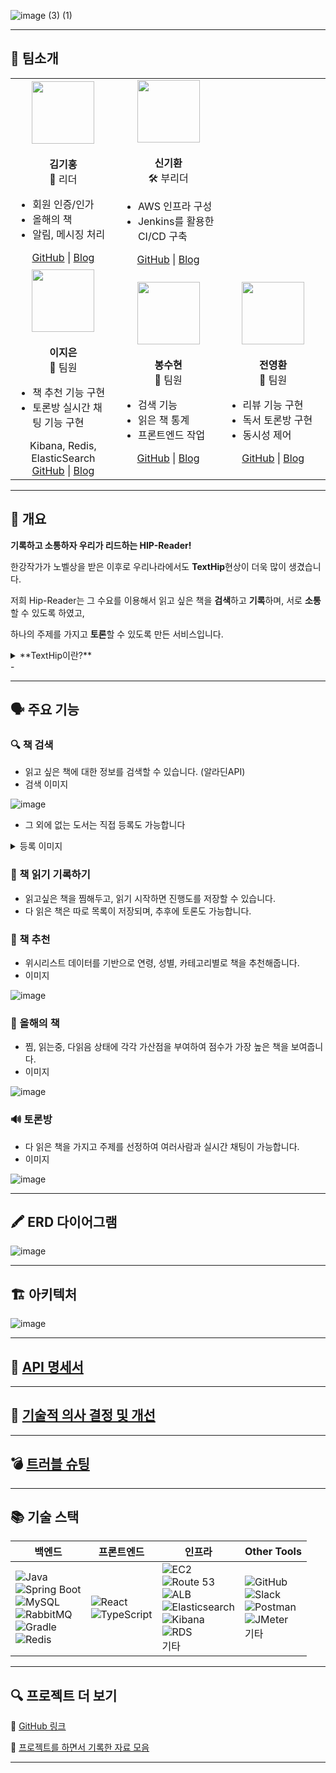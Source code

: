 ![image (3) (1)](https://github.com/user-attachments/assets/2c4da9d6-d35e-4597-bb34-8cd9c1ce832d)

---

## 🔹 팀소개
<table> <tr> <td align="center" width="200px"> <img src="https://avatars.githubusercontent.com/Kimg-1111" width="100"><br><br> <b>김기홍</b><br>🌟 리더<br> <ul align="left"> <li>회원 인증/인가</li> <li>올해의 책</li> <li>알림, 메시징 처리</li> </ul> <a href="https://github.com/Kimg-1111">GitHub</a> | <a href="https://velog.io/@rl...">Blog</a> </td> <td align="center" width="200px"> <img src="https://avatars.githubusercontent.com/Shin-i-Hwan" width="100"><br><br> <b>신기환</b><br>🛠 부리더<br> <ul align="left"> <li>AWS 인프라 구성</li> <li>Jenkins를 활용한 CI/CD 구축</li> </ul> <a href="https://github.com/Shin-i-Hwan">GitHub</a> | <a href="https://dev-sunflower.tistory.com/">Blog</a> </td> </tr> <tr> <td align="center" width="200px"> <img src="https://github.com/user-attachments/assets/6b887200-d224-4d48-88ef-484cdf9ff344" width="100" height="100"><br><br> <b>이지은</b><br>👤 팀원<br> <ul align="left"> <li>책 추천 기능 구현</li> <li>토론방 실시간 채팅 기능 구현</li> </ul>  Kibana, Redis, ElasticSearch<br> <a href="https://github.com/jjieun0123">GitHub</a> | <a href="https://velog.io/@co...">Blog</a> </td> <td align="center" width="200px"> <img src="https://avatars.githubusercontent.com/SuhyeonB" width="100"><br><br> <b>봉수현</b><br>👤 팀원<br> <ul align="left"> <li>검색 기능</li> <li>읽은 책 통계</li> <li>프론트엔드 작업</li> </ul> <a href="https://github.com/SuhyeonB">GitHub</a> | <a href="https://velog.io/@siha_014/posts">Blog</a> </td> <td align="center" width="200px"> <img src="https://avatars.githubusercontent.com/you-wan314" width="100"><br><br> <b>전영환</b><br>👤 팀원<br> <ul align="left"> <li>리뷰 기능 구현</li> <li>독서 토론방 구현</li> <li>동시성 제어</li> </ul> <a href="https://github.com/you-wan314">GitHub</a> | <a href="https://velog.io/@yo...">Blog</a> </td> </tr> </table>

-----

## 🔹 개요

**기록하고 소통하자 우리가 리드하는 HIP-Reader!**

한강작가가 노벨상을 받은 이후로 우리나라에서도 **TextHip**현상이 더욱 많이 생겼습니다.

저희 Hip-Reader는 그 수요를 이용해서 읽고 싶은 책을 **검색**하고 **기록**하며, 서로 **소통** 할 수 있도록 하였고,

하나의 주제를 가지고 **토론**할 수 있도록 만든 서비스입니다.

<details>
<summary>**TextHip이란?**</summary>
<div markdown="1">

'텍스트힙(Text Hip)'은 '글자'를 뜻하는 '텍스트(Text)'와 '힙하다(Hip, 멋있다', '개성 있다)'를 합성한 신조어로, ‘독서 행위가 멋지고 세련된 활동으로 인식되는 현상’을 의미한다. 이는 특히 디지털 기기에 익숙한 MZ세대)에서 두드러지게 나타나는 동향으로, 독서를 단순한 취미 활동을 넘어 자기표현과 소통의 수단으로 활용하는 것을 포함한다 
    
    (출처: 국립중앙도서관 https://librarian.nl.go.kr/LI/contents/L30103000000.do?schM=view&page=1&viewCount=10&id=50181&schBdcode=&schGroupCode=)
    
</div>
</details>
- 
    
---

## 🗣️ 주요 기능

### 🔍 책 검색

- 읽고 싶은 책에 대한 정보를 검색할 수 있습니다. (알라딘API)
- 검색 이미지
    
![image](https://github.com/user-attachments/assets/d0b2534b-5922-4c17-a562-b60006680437)

    
- 그 외에 없는 도서는 직접 등록도 가능합니다
  
<details>
<summary>등록 이미지</summary>
<div markdown="1">
![image](https://github.com/user-attachments/assets/66e5b623-e763-4c9f-b4ba-57470be8b773)

    
![image](https://github.com/user-attachments/assets/e809af65-a4ed-416a-98a5-15076e1ecea1)

    
![image](https://github.com/user-attachments/assets/b492b86b-f15e-49f5-855c-b09d791d182d)

</div>
</details>  

    

### 📝 책 읽기 기록하기

- 읽고싶은 책을 찜해두고, 읽기 시작하면 진행도를 저장할 수 있습니다.
- 다 읽은 책은 따로 목록이 저장되며, 추후에 토론도 가능합니다.

### 💓 책 추천

- 위시리스트 데이터를 기반으로 연령, 성별, 카테고리별로 책을 추천해줍니다.
- 이미지
    
![image](https://github.com/user-attachments/assets/b9f995eb-8b8e-43fa-a883-1c115253d287)

    

### 🏅 올해의 책

- 찜, 읽는중, 다읽음 상태에 각각 가산점을 부여하여 점수가 가장 높은 책을 보여줍니다.
- 이미지
    
![image](https://github.com/user-attachments/assets/acfd9a47-f27e-4ca4-946a-6aee46bc263e)

    

### 🔊 토론방

- 다 읽은 책을 가지고 주제를 선정하여 여러사람과 실시간 채팅이 가능합니다.
- 이미지
    
![image](https://github.com/user-attachments/assets/ac773042-070e-4554-983d-818267548528)

    

---

## 🖍️  ERD 다이어그램

![image](https://github.com/user-attachments/assets/bab3a114-904a-4d8d-ab54-96f79d906522)


---

## 🏗️  아키텍처

![image](https://github.com/user-attachments/assets/b42e2340-7f55-450d-bf9a-102d88abf601)

---

## 📃 [API 명세서](https://www.notion.so/6-1ce2dc3ef514814e9f6cf33e0b804f13?pvs=21)

---

## 🔧 [기술적 의사 결정 및 개선](https://www.notion.so/1e62dc3ef51480efbfbde83f4ec948de?pvs=21)

---

## 💣  [트러블 슈팅](https://www.notion.so/1e72dc3ef5148054b297d776c79f4f04?pvs=21)

---

## 📚 기술 스택
| 백엔드                                                                                                                                                                                                                                                                                                                                                                                                                                                                                                                                                                                                                         | 프론트엔드                                                                                                                                                                                                       | 인프라                                                                                                                                                                                                                                                                                                                                                                                                                                                                                                                                                                                                                                                                                                                     | Other Tools                                                                                                                                                                                                                                                                                                                                                                                                                       |
| --------------------------------------------------------------------------------------------------------------------------------------------------------------------------------------------------------------------------------------------------------------------------------------------------------------------------------------------------------------------------------------------------------------------------------------------------------------------------------------------------------------------------------------------------------------------------------------------------------------------------- | ----------------------------------------------------------------------------------------------------------------------------------------------------------------------------------------------------------- | ----------------------------------------------------------------------------------------------------------------------------------------------------------------------------------------------------------------------------------------------------------------------------------------------------------------------------------------------------------------------------------------------------------------------------------------------------------------------------------------------------------------------------------------------------------------------------------------------------------------------------------------------------------------------------------------------------------------------- | --------------------------------------------------------------------------------------------------------------------------------------------------------------------------------------------------------------------------------------------------------------------------------------------------------------------------------------------------------------------------------------------------------------------------------- |
| ![Java](https://img.shields.io/badge/Java-007396?style=flat\&logo=java\&logoColor=white) <br> ![Spring Boot](https://img.shields.io/badge/Spring_Boot-6DB33F?style=flat\&logo=spring-boot\&logoColor=white) <br> ![MySQL](https://img.shields.io/badge/MySQL-4479A1?style=flat\&logo=mysql\&logoColor=white) <br> ![RabbitMQ](https://img.shields.io/badge/RabbitMQ-FF6600?style=flat\&logo=rabbitmq\&logoColor=white) <br> ![Gradle](https://img.shields.io/badge/Gradle-02303A?style=flat\&logo=gradle\&logoColor=white) <br> ![Redis](https://img.shields.io/badge/Redis-DC382D?style=flat\&logo=redis\&logoColor=white) | ![React](https://img.shields.io/badge/React-61DAFB?style=flat\&logo=react\&logoColor=black) <br> ![TypeScript](https://img.shields.io/badge/TypeScript-3178C6?style=flat\&logo=typescript\&logoColor=white) | ![EC2](https://img.shields.io/badge/AWS_EC2-FF9900?style=flat\&logo=amazon-aws\&logoColor=white) <br> ![Route 53](https://img.shields.io/badge/AWS_Route_53-FF9900?style=flat\&logo=amazon-aws\&logoColor=white) <br> ![ALB](https://img.shields.io/badge/AWS_ALB-FF9900?style=flat\&logo=amazon-aws\&logoColor=white) <br> ![Elasticsearch](https://img.shields.io/badge/Elasticsearch-005571?style=flat\&logo=elasticsearch\&logoColor=white) <br> ![Kibana](https://img.shields.io/badge/Kibana-005571?style=flat\&logo=kibana\&logoColor=white) <br> ![RDS](https://img.shields.io/badge/AWS_RDS-527FFF?style=flat\&logo=amazon-aws\&logoColor=white) <br> 기타 | ![GitHub](https://img.shields.io/badge/GitHub-181717?style=flat\&logo=github\&logoColor=white) <br> ![Slack](https://img.shields.io/badge/Slack-4A154B?style=flat\&logo=slack\&logoColor=white) <br> ![Postman](https://img.shields.io/badge/Postman-FF6C37?style=flat\&logo=postman\&logoColor=white) <br> ![JMeter](https://img.shields.io/badge/JMeter-D22128?style=flat\&logo=apache-jmeter\&logoColor=white) <br> 기타|

---

## 🔍  프로젝트 더 보기

📎 [GitHub 링크](https://github.com/HIPReader/HIPReader)

📎 [프로젝트를 하면서 기록한 자료 모음](https://www.notion.so/5-1ce2dc3ef5148158861be342ae97e7ac?pvs=21)

---
